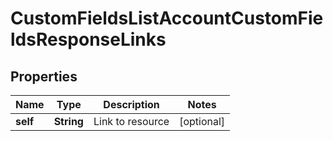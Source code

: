 

# CustomFieldsListAccountCustomFieldsResponseLinks


## Properties

| Name | Type | Description | Notes |
|------------ | ------------- | ------------- | -------------|
|**self** | **String** | Link to resource |  [optional] |



